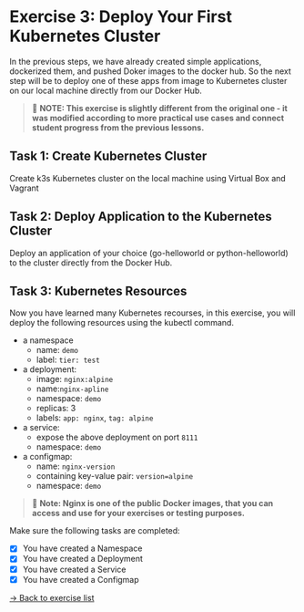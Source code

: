 # Exercise 3: Deploy Your First Kubernetes Cluster

In the previous steps, we have already created simple applications, dockerized them, and pushed Doker images to the docker hub. So the next step will be to deploy one of these apps from image to Kubernetes cluster on our local machine directly from our Docker Hub.

> :pushpin: **NOTE: This exercise is slightly different from the original one - it was modified according to more practical use cases and connect student progress from the previous lessons.**

## Task 1: Create Kubernetes Cluster

Create k3s Kubernetes cluster on the local machine using Virtual Box and Vagrant

## Task 2: Deploy Application to the Kubernetes Cluster

Deploy an application of your choice (go-helloworld or python-helloworld) to the cluster directly from the Docker Hub.

## Task 3: Kubernetes Resources

Now you have learned many Kubernetes recourses, in this exercise, you will deploy the following resources using the kubectl command.

- a namespace
  - name: `demo`
  - label: `tier: test`
- a deployment:
  - image: `nginx:alpine`
  - name:`nginx-apline`
  - namespace: `demo`
  - replicas: 3
  - labels: `app: nginx`, `tag: alpine`
- a service:
  - expose the above deployment on port `8111`
  - namespace: `demo`
- a configmap:
  - name: `nginx-version`
  - containing key-value pair: `version=alpine`
  - namespace: `demo`

> :pushpin: **Note: Nginx is one of the public Docker images, that you can access and use for your exercises or testing purposes.**

Make sure the following tasks are completed:

- [x] You have created a Namespace
- [x] You have created a Deployment
- [x] You have created a Service
- [x] You have created a Configmap

[-> Back to exercise list](../exercise_program.md)